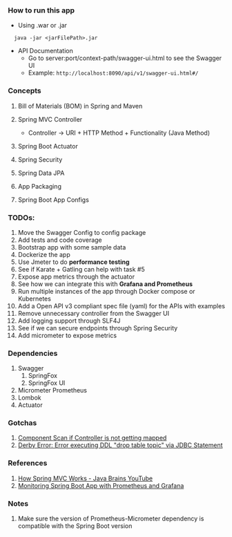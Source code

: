 ### How to run this app

- Using .war or .jar
``` 
  java -jar <jarFilePath>.jar
```

- API Documentation
    - Go to server:port/context-path/swagger-ui.html to see the Swagger UI
    - Example: `http://localhost:8090/api/v1/swagger-ui.html#/`

### Concepts
1. Bill of Materials (BOM) in Spring and Maven

2. Spring MVC Controller
    - Controller -> URI + HTTP Method + Functionality (Java Method)
    
3. Spring Boot Actuator

4. Spring Security

5. Spring Data JPA

6. App Packaging

7. Spring Boot App Configs

### TODOs:
1. Move the Swagger Config to config package
2. Add tests and code coverage
3. Bootstrap app with some sample data
4. Dockerize the app
5. Use Jmeter to do **performance testing**
6. See if Karate + Gatling can help with task #5
7. Expose app metrics through the actuator
8. See how we can integrate this with **Grafana and Prometheus**
9. Run multiple instances of the app through Docker compose or Kubernetes
10. Add a Open API v3 compliant spec file (yaml) for the APIs with examples
11. Remove unnecessary controller from the Swagger UI
12. Add logging support through SLF4J
13. See if we can secure endpoints through Spring Security
14. Add micrometer to expose metrics

 
### Dependencies 
1. Swagger
    1. SpringFox
    2. SpringFox UI
2. Micrometer Prometheus
3. Lombok
4. Actuator

### Gotchas
1. [Component Scan if Controller is not getting mapped](https://stackoverflow.com/questions/45183875/spring-boot-controller-not-mapping/51658190)
2. [Derby Error: Error executing DDL "drop table topic" via JDBC Statement](https://github.com/spring-projects/spring-boot/issues/7706)

### References
1. [How Spring MVC Works - Java Brains YouTube](https://www.youtube.com/watch?v=xkDBaldNki4&list=PLqq-6Pq4lTTbx8p2oCgcAQGQyqN8XeA1x&index=15)
2. [Monitoring Spring Boot App with Prometheus and Grafana](https://medium.com/faun/monitoring-springboot-application-with-prometheus-and-grafana-45c1023471e6)

### Notes
1. Make sure the version of Prometheus-Micrometer dependency is compatible with the Spring Boot version
  